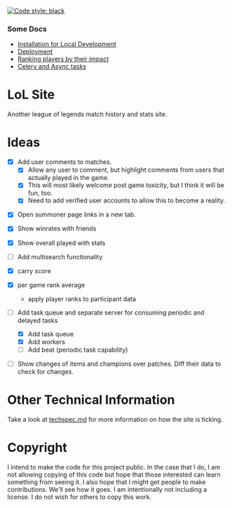 [![Code style: black](https://img.shields.io/badge/code%20style-black-000000.svg)](https://github.com/psf/black)

### Some Docs
* [Installation for Local Development](/docs/installation.md)
* [Deployment](/docs/deployment.md)
* [Ranking players by their impact](/docs/impact-scores.md)
* [Celery and Async tasks](/docs/celery.md)


# LoL Site

Another league of legends match history and stats site.

# Ideas

* [x] Add user comments to matches.
    * [x] Allow any user to comment, but highlight comments from
    users that actually played in the game.
    * [x] This will most likely welcome post game toxicity, but I think it will be fun, too.
    * [x] Need to add verified user accounts to allow this to become a reality.

- [x] Open summoner page links in a new tab.
- [x] Show winrates with friends
- [x] Show overall played with stats

- [ ] Add multisearch functionality
- [x] carry score
- [x] per game rank average
    * apply player ranks to participant data

- [ ] Add task queue and separate server for consuming periodic and delayed tasks
    * [x] Add task queue
    * [x] Add workers
    * [ ] Add beat (periodic task capability)

- [ ] Show changes of items and champions over patches.  Diff their data to check for changes.

# Other Technical Information

Take a look at [techspec.md](techspec.md) for more information on how the site is ticking.

# Copyright

I intend to make the code for this project public. In the case that I do, I am not allowing copying of this code but hope that those interested can learn something from seeing it. I also hope that I might get people to make contributions.  We'll see how it goes. I am intentionally not including a license. I do not wish for others to copy this work.
